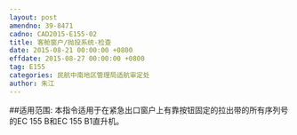 ```yaml
---
layout: post
amendno: 39-8471
cadno: CAD2015-E155-02
title: 客舱窗户/抛投系统-检查
date: 2015-08-21 00:00:00 +0800
effdate: 2015-08-27 00:00:00 +0800
tag: E155
categories: 民航中南地区管理局适航审定处
author: 朱江
---
```


##适用范围:
本指令适用于在紧急出口窗户上有靠按钮固定的拉出带的所有序列号的EC 155 B和EC 155 B1直升机。

